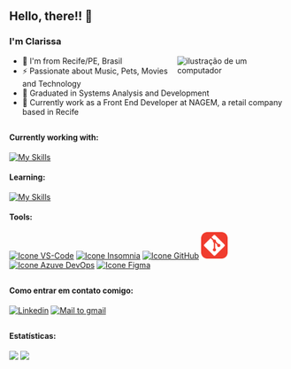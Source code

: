 
<link rel="stylesheet" href="https://cdn.jsdelivr.net/gh/devicons/devicon@v2.15.1/devicon.min.css">

## Hello, there!! 👋
### I'm Clarissa
<img src="https://raw.githubusercontent.com/MicaelliMedeiros/micaellimedeiros/master/image/computer-illustration.png" alt="ilustração de um computador" min-width="200px" max-width="200px" width="200px" align="right">

- 🔰  I'm from Recife/PE, Brasil
- ⚡ Passionate about Music, Pets, Movies and Technology
- 🧠 Graduated in Systems Analysis and Development
- 🏦 Currently work as a Front End Developer at NAGEM, a retail company based in Recife

##
#### Currently working with:

[![My Skills](https://skillicons.dev/icons?i=js,html,css,typescript,react,git,redux)](https://skillicons.dev)
#### Learning:

[![My Skills](https://skillicons.dev/icons?i=sass,typescript,nodejs,nextjs,redux)](https://skillicons.dev)

#### Tools:
[<img height="48px" width="48px" alt="Icone VS-Code" src="https://skillicons.dev/icons?i=vscode"/>](https://code.visualstudio.com)
[<img height="48px" width="48px" alt="Icone Insomnia" src="https://i.postimg.cc/MHch4m7T/insomnia.png"/>](https://insomnia.rest)
[<img height="48px" width="48px" alt="Icone GitHub" src="https://skillicons.dev/icons?i=github"/>](https://github.com/)
[<img height="48px" width="48px" alt="Icone Git" src="https://raw.githubusercontent.com/tandpfun/skill-icons/main/icons/Git.svg"/>](https://git-scm.com)
[<img height="48px" width="48px" alt="Icone Azuve DevOps" src="https://skillicons.dev/icons?i=azure"/>](https://azure.microsoft.com/pt-br/products/devops/)
[<img height="48px" width="48px" alt="Icone Figma" src="https://skillicons.dev/icons?i=figma"/>](https://www.figma.com)
##

#### Como entrar em contato comigo:
[<img alt="Linkedin" src="https://img.shields.io/badge/-linkedin-%230077B5?style=for-the-badge&logo=linkedin&logoColor=white"/>](https://www.linkedin.com/in/clarissaxavier)
[<img alt="Mail to gmail" src="https://img.shields.io/badge/Gmail-D14836?style=for-the-badge&logo=gmail&logoColor=white"/>](mailto:clarissaxr@gmail.com)

##

#### Estatísticas:
<div>
  <img loading="lazy" height="180em" src="https://github-readme-stats.vercel.app/api/top-langs/?username=xclarissa&layout=compact&langs_count=7&theme=radical"/>
  <img loading="lazy" height="180em" src="https://github-readme-stats.vercel.app/api/?username=xclarissa&show_icons=true&include_all_commits=true&theme=radical"/>
</div>
